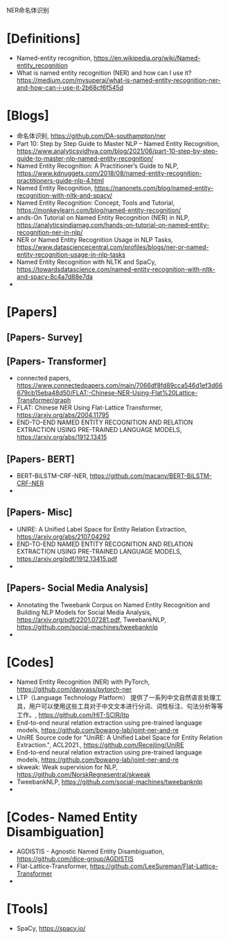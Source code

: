 NER命名体识别

# [Definitions]
+ Named-entity recognition, https://en.wikipedia.org/wiki/Named-entity_recognition
+ What is named entity recognition (NER) and how can I use it? https://medium.com/mysuperai/what-is-named-entity-recognition-ner-and-how-can-i-use-it-2b68cf6f545d


# [Blogs]
+ 命名体识别, https://github.com/DA-southampton/ner
+ Part 10: Step by Step Guide to Master NLP – Named Entity Recognition, https://www.analyticsvidhya.com/blog/2021/06/part-10-step-by-step-guide-to-master-nlp-named-entity-recognition/
+ Named Entity Recognition: A Practitioner’s Guide to NLP, https://www.kdnuggets.com/2018/08/named-entity-recognition-practitioners-guide-nlp-4.html
+ Named Entity Recognition, https://nanonets.com/blog/named-entity-recognition-with-nltk-and-spacy/
+ Named Entity Recognition: Concept, Tools and Tutorial, https://monkeylearn.com/blog/named-entity-recognition/
+ ands-On Tutorial on Named Entity Recognition (NER) in NLP, https://analyticsindiamag.com/hands-on-tutorial-on-named-entity-recognition-ner-in-nlp/
+ NER or Named Entity Recognition Usage in NLP Tasks, https://www.datasciencecentral.com/profiles/blogs/ner-or-named-entity-recognition-usage-in-nlp-tasks
+ Named Entity Recognition with NLTK and SpaCy, https://towardsdatascience.com/named-entity-recognition-with-nltk-and-spacy-8c4a7d88e7da
+ 

# [Papers]

## [Papers- Survey]

## [Papers- Transformer]
+ connected papers, https://www.connectedpapers.com/main/7066df8fd89cca546d1ef3d66679cb15eba48d50/FLAT:-Chinese-NER-Using-Flat%20Lattice-Transformer/graph
+ FLAT: Chinese NER Using Flat-Lattice Transformer, https://arxiv.org/abs/2004.11795
+ END-TO-END NAMED ENTITY RECOGNITION AND RELATION EXTRACTION USING PRE-TRAINED LANGUAGE MODELS, https://arxiv.org/abs/1912.13415


## [Papers- BERT]
+ BERT-BiLSTM-CRF-NER, https://github.com/macanv/BERT-BiLSTM-CRF-NER
+ 

## [Papers- Misc]
+ UNIRE: A Unified Label Space for Entity Relation Extraction, https://arxiv.org/abs/2107.04292
+ END-TO-END NAMED ENTITY RECOGNITION AND RELATION EXTRACTION USING PRE-TRAINED LANGUAGE MODELS, https://arxiv.org/pdf/1912.13415.pdf
+ 

## [Papers- Social Media Analysis]
+ Annotating the Tweebank Corpus on Named Entity Recognition and Building NLP Models for Social Media Analysis, https://arxiv.org/pdf/2201.07281.pdf, TweebankNLP, https://github.com/social-machines/tweebanknlp
+ 

# [Codes]
+ Named Entity Recognition (NER) with PyTorch, https://github.com/dayyass/pytorch-ner
+ LTP（Language Technology Platform） 提供了一系列中文自然语言处理工具，用户可以使用这些工具对于中文文本进行分词、词性标注、句法分析等等工作。, https://github.com/HIT-SCIR/ltp
+ End-to-end neural relation extraction using pre-trained language models, https://github.com/bowang-lab/joint-ner-and-re
+ UniRE Source code for "UniRE: A Unified Label Space for Entity Relation Extraction.", ACL2021., https://github.com/Receiling/UniRE
+ End-to-end neural relation extraction using pre-trained language models, https://github.com/bowang-lab/joint-ner-and-re
+ skweak: Weak supervision for NLP, https://github.com/NorskRegnesentral/skweak
+ TweebankNLP, https://github.com/social-machines/tweebanknlp
+ 


# [Codes- Named Entity Disambiguation]
+ AGDISTIS - Agnostic Named Entity Disambiguation, https://github.com/dice-group/AGDISTIS
+ Flat-Lattice-Transformer, https://github.com/LeeSureman/Flat-Lattice-Transformer
+ 

# [Tools]
+ SpaCy, https://spacy.io/


